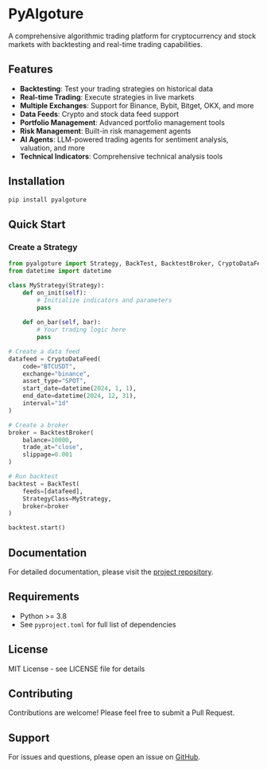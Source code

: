 # PyAlgoture

A comprehensive algorithmic trading platform for cryptocurrency and stock markets with backtesting and real-time trading capabilities.

## Features

- **Backtesting**: Test your trading strategies on historical data
- **Real-time Trading**: Execute strategies in live markets
- **Multiple Exchanges**: Support for Binance, Bybit, Bitget, OKX, and more
- **Data Feeds**: Crypto and stock data feed support
- **Portfolio Management**: Advanced portfolio management tools
- **Risk Management**: Built-in risk management agents
- **AI Agents**: LLM-powered trading agents for sentiment analysis, valuation, and more
- **Technical Indicators**: Comprehensive technical analysis tools

## Installation

```bash
pip install pyalgoture
```

## Quick Start

### Create a Strategy

```python
from pyalgoture import Strategy, BackTest, BacktestBroker, CryptoDataFeed
from datetime import datetime

class MyStrategy(Strategy):
    def on_init(self):
        # Initialize indicators and parameters
        pass
    
    def on_bar(self, bar):
        # Your trading logic here
        pass

# Create a data feed
datafeed = CryptoDataFeed(
    code="BTCUSDT",
    exchange="binance",
    asset_type="SPOT",
    start_date=datetime(2024, 1, 1),
    end_date=datetime(2024, 12, 31),
    interval="1d"
)

# Create a broker
broker = BacktestBroker(
    balance=10000,
    trade_at="close",
    slippage=0.001
)

# Run backtest
backtest = BackTest(
    feeds=[datafeed],
    StrategyClass=MyStrategy,
    broker=broker
)

backtest.start()
```

## Documentation

For detailed documentation, please visit the [project repository](https://github.com/yourusername/pyalgoture).

## Requirements

- Python >= 3.8
- See `pyproject.toml` for full list of dependencies

## License

MIT License - see LICENSE file for details

## Contributing

Contributions are welcome! Please feel free to submit a Pull Request.

## Support

For issues and questions, please open an issue on [GitHub](https://github.com/yourusername/pyalgoture/issues).

